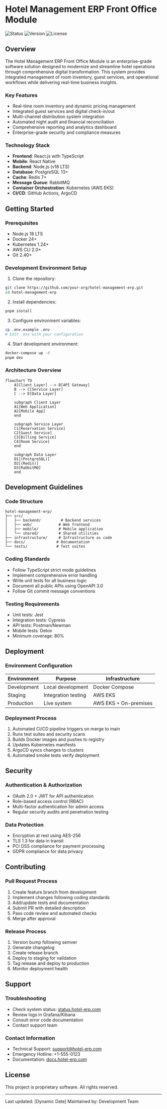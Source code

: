 # Hotel Management ERP Front Office Module

![Status](https://img.shields.io/badge/Status-Active%20Development-green)
![Version](https://img.shields.io/badge/Version-1.0.0-blue)
![License](https://img.shields.io/badge/License-Proprietary-red)

## Overview

The Hotel Management ERP Front Office Module is an enterprise-grade software solution designed to modernize and streamline hotel operations through comprehensive digital transformation. This system provides integrated management of room inventory, guest services, and operational workflows while delivering real-time business insights.

### Key Features

- Real-time room inventory and dynamic pricing management
- Integrated guest services and digital check-in/out
- Multi-channel distribution system integration
- Automated night audit and financial reconciliation
- Comprehensive reporting and analytics dashboard
- Enterprise-grade security and compliance measures

### Technology Stack

- **Frontend**: React.js with TypeScript
- **Mobile**: React Native
- **Backend**: Node.js (v18 LTS)
- **Database**: PostgreSQL 13+
- **Cache**: Redis 7+
- **Message Queue**: RabbitMQ
- **Container Orchestration**: Kubernetes (AWS EKS)
- **CI/CD**: GitHub Actions, ArgoCD

## Getting Started

### Prerequisites

- Node.js 18 LTS
- Docker 24+
- Kubernetes 1.24+
- AWS CLI 2.0+
- Git 2.40+

### Development Environment Setup

1. Clone the repository:
```bash
git clone https://github.com/your-org/hotel-management-erp.git
cd hotel-management-erp
```

2. Install dependencies:
```bash
pnpm install
```

3. Configure environment variables:
```bash
cp .env.example .env
# Edit .env with your configuration
```

4. Start development environment:
```bash
docker-compose up -d
pnpm dev
```

### Architecture Overview

```mermaid
flowchart TD
    A[Client Layer] --> B[API Gateway]
    B --> C[Service Layer]
    C --> D[Data Layer]
    
    subgraph Client Layer
    A1[Web Application]
    A2[Mobile App]
    end
    
    subgraph Service Layer
    C1[Reservation Service]
    C2[Guest Service]
    C3[Billing Service]
    C4[Room Service]
    end
    
    subgraph Data Layer
    D1[(PostgreSQL)]
    D2[(Redis)]
    D3[RabbitMQ]
    end
```

## Development Guidelines

### Code Structure

```
hotel-management-erp/
├── src/
│   ├── backend/         # Backend services
│   ├── web/            # Web frontend
│   ├── mobile/         # Mobile application
│   └── shared/         # Shared utilities
├── infrastructure/     # Infrastructure as code
├── docs/              # Documentation
└── tests/             # Test suites
```

### Coding Standards

- Follow TypeScript strict mode guidelines
- Implement comprehensive error handling
- Write unit tests for all business logic
- Document all public APIs using OpenAPI 3.0
- Follow Git commit message conventions

### Testing Requirements

- Unit tests: Jest
- Integration tests: Cypress
- API tests: Postman/Newman
- Mobile tests: Detox
- Minimum coverage: 80%

## Deployment

### Environment Configuration

| Environment | Purpose | Infrastructure |
|-------------|---------|----------------|
| Development | Local development | Docker Compose |
| Staging | Integration testing | AWS EKS |
| Production | Live system | AWS EKS + On-premises |

### Deployment Process

1. Automated CI/CD pipeline triggers on merge to main
2. Runs test suites and security scans
3. Builds Docker images and pushes to registry
4. Updates Kubernetes manifests
5. ArgoCD syncs changes to clusters
6. Automated smoke tests verify deployment

## Security

### Authentication & Authorization

- OAuth 2.0 + JWT for API authentication
- Role-based access control (RBAC)
- Multi-factor authentication for admin access
- Regular security audits and penetration testing

### Data Protection

- Encryption at rest using AES-256
- TLS 1.3 for data in transit
- PCI DSS compliance for payment processing
- GDPR compliance for data privacy

## Contributing

### Pull Request Process

1. Create feature branch from development
2. Implement changes following coding standards
3. Add/update tests and documentation
4. Submit PR with detailed description
5. Pass code review and automated checks
6. Merge after approval

### Release Process

1. Version bump following semver
2. Generate changelog
3. Create release branch
4. Deploy to staging for validation
5. Tag release and deploy to production
6. Monitor deployment health

## Support

### Troubleshooting

- Check system status: [status.hotel-erp.com](https://status.hotel-erp.com)
- Review logs in Grafana/Kibana
- Consult error code documentation
- Contact support team

### Contact Information

- Technical Support: support@hotel-erp.com
- Emergency Hotline: +1-555-0123
- Documentation: [docs.hotel-erp.com](https://docs.hotel-erp.com)

## License

This project is proprietary software. All rights reserved.

---
Last updated: [Dynamic Date]
Maintained by: Development Team